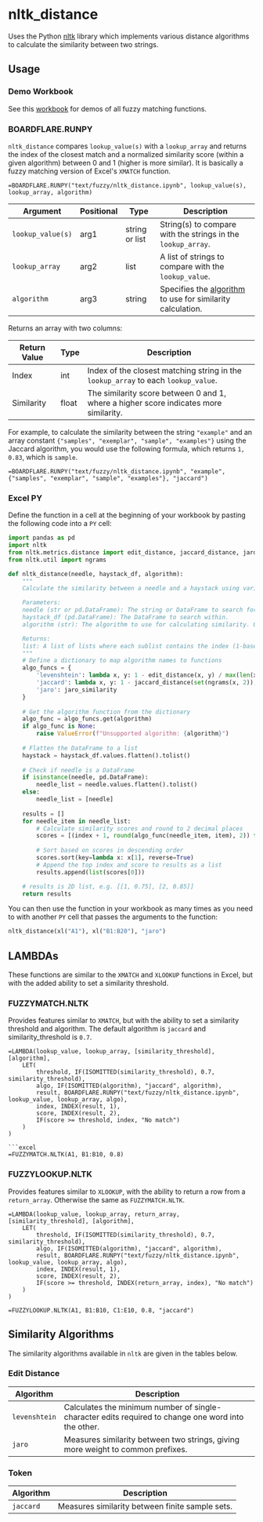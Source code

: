 # nltk_distance

Uses the Python [nltk](https://www.nltk.org/) library which implements various distance algorithms to calculate the similarity between two strings.

## Usage

### Demo Workbook

See this [workbook](https://whistlernetworks.sharepoint.com/:x:/s/Boardflare/Eb_nCI4mR6tImGx_S1hPVs8B4UYmrJRrkk0_Grai6A4adg?e=xfUuNQ) for demos of all fuzzy matching functions.

### BOARDFLARE.RUNPY

`nltk_distance` compares `lookup_value(s)` with a `lookup_array` and returns the index of the closest match and a normalized similarity score (within a given algorithm) between 0 and 1 (higher is more similar). It is basically a fuzzy matching version of Excel's `XMATCH` function.

```excel
=BOARDFLARE.RUNPY("text/fuzzy/nltk_distance.ipynb", lookup_value(s), lookup_array, algorithm)
```

| Argument         | Positional | Type            | Description                                                                 |
|------------------|------------|-----------------|-----------------------------------------------------------------------------|
| `lookup_value(s)`| arg1       | string or list  | String(s) to compare with the strings in the `lookup_array`.                |
| `lookup_array`   | arg2       | list            | A list of strings to compare with the `lookup_value`.                       |
| `algorithm`      | arg3       | string          | Specifies the [algorithm](#algorithms) to use for similarity calculation.   |

Returns an array with two columns:

| Return Value | Type  | Description                                                                                  |
|--------------|-------|----------------------------------------------------------------------------------------------|
| Index        | int   | Index of the closest matching string in the `lookup_array` to each `lookup_value`.           |
| Similarity   | float | The similarity score between 0 and 1, where a higher score indicates more similarity.        |

For example, to calculate the similarity between the string `"example"` and an array constant `{"samples", "exemplar", "sample", "examples"}` using the Jaccard algorithm, you would use the following formula, which returns `1, 0.83`, which is `sample`.

```excel
=BOARDFLARE.RUNPY("text/fuzzy/nltk_distance.ipynb", "example", {"samples", "exemplar", "sample", "examples"}, "jaccard")
```

### Excel PY

Define the function in a cell at the beginning of your workbook by pasting the following code into a `PY` cell:

```python
import pandas as pd
import nltk
from nltk.metrics.distance import edit_distance, jaccard_distance, jaro_similarity
from nltk.util import ngrams

def nltk_distance(needle, haystack_df, algorithm):
    """
    Calculate the similarity between a needle and a haystack using various distance algorithms.

    Parameters:
    needle (str or pd.DataFrame): The string or DataFrame to search for.
    haystack_df (pd.DataFrame): The DataFrame to search within.
    algorithm (str): The algorithm to use for calculating similarity. Options are 'levenshtein', 'jaccard', and 'jaro'. Default is 'jaccard'.

    Returns:
    list: A list of lists where each sublist contains the index (1-based) and the similarity score of the most similar item in the haystack.
    """
    # Define a dictionary to map algorithm names to functions
    algo_funcs = {
        'levenshtein': lambda x, y: 1 - edit_distance(x, y) / max(len(x), len(y)),
        'jaccard': lambda x, y: 1 - jaccard_distance(set(ngrams(x, 2)), set(ngrams(y, 2))),
        'jaro': jaro_similarity
    }
    
    # Get the algorithm function from the dictionary
    algo_func = algo_funcs.get(algorithm)
    if algo_func is None:
        raise ValueError(f"Unsupported algorithm: {algorithm}")
    
    # Flatten the DataFrame to a list
    haystack = haystack_df.values.flatten().tolist()
    
    # Check if needle is a DataFrame
    if isinstance(needle, pd.DataFrame):
        needle_list = needle.values.flatten().tolist()
    else:
        needle_list = [needle]
    
    results = [] 
    for needle_item in needle_list:
        # Calculate similarity scores and round to 2 decimal places
        scores = [(index + 1, round(algo_func(needle_item, item), 2)) for index, item in enumerate(haystack)]
        
        # Sort based on scores in descending order
        scores.sort(key=lambda x: x[1], reverse=True)
        # Append the top index and score to results as a list
        results.append(list(scores[0]))

    # results is 2D list, e.g. [[1, 0.75], [2, 0.85]]
    return results
```
You can then use the function in your workbook as many times as you need to with another `PY` cell that passes the arguments to the function:

```python
nltk_distance(xl("A1"), xl("B1:B20"), "jaro")
```

## LAMBDAs

These functions are similar to the `XMATCH` and `XLOOKUP` functions in Excel, but with the added ability to set a similarity threshold.

### FUZZYMATCH.NLTK

Provides features similar to `XMATCH`, but with the ability to set a similarity threshold and algorithm. The default algorithm is `jaccard` and similarity_threshold is `0.7`.

```excel
=LAMBDA(lookup_value, lookup_array, [similarity_threshold], [algorithm],
    LET(
        threshold, IF(ISOMITTED(similarity_threshold), 0.7, similarity_threshold),
        algo, IF(ISOMITTED(algorithm), "jaccard", algorithm),
        result, BOARDFLARE.RUNPY("text/fuzzy/nltk_distance.ipynb", lookup_value, lookup_array, algo),
        index, INDEX(result, 1),
        score, INDEX(result, 2),
        IF(score >= threshold, index, "No match")
    )
)

```excel
=FUZZYMATCH.NLTK(A1, B1:B10, 0.8)
```

### FUZZYLOOKUP.NLTK

Provides features similar to `XLOOKUP`, with the ability to return a row from a `return_array`. Otherwise the same as `FUZZYMATCH.NLTK`.

```excel
=LAMBDA(lookup_value, lookup_array, return_array, [similarity_threshold], [algorithm],
    LET(
        threshold, IF(ISOMITTED(similarity_threshold), 0.7, similarity_threshold),
        algo, IF(ISOMITTED(algorithm), "jaccard", algorithm),
        result, BOARDFLARE.RUNPY("text/fuzzy/nltk_distance.ipynb", lookup_value, lookup_array, algo),
        index, INDEX(result, 1),
        score, INDEX(result, 2),
        IF(score >= threshold, INDEX(return_array, index), "No match")
    )
)
```

```excel
=FUZZYLOOKUP.NLTK(A1, B1:B10, C1:E10, 0.8, "jaccard")
```

## Similarity Algorithms

The similarity algorithms available in `nltk` are given in the tables below.

### Edit Distance

| Algorithm            | Description                                                                 |
|----------------------|-----------------------------------------------------------------------------|
| `levenshtein`        | Calculates the minimum number of single-character edits required to change one word into the other. |
| `jaro`               | Measures similarity between two strings, giving more weight to common prefixes. |

### Token

| Algorithm            | Description                                                                 |
|----------------------|-----------------------------------------------------------------------------|
| `jaccard`            | Measures similarity between finite sample sets. |